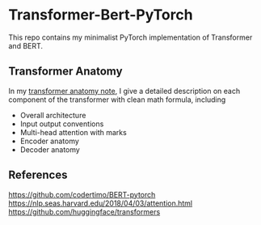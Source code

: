 # Transformer-Bert-PyTorch
This repo contains my minimalist PyTorch implementation of Transformer and BERT.

## Transformer Anatomy
In my [transformer anatomy note](https://github.com/yangyutu/Transformer-Bert-PyTorch/blob/master/TransformerAnatomy.pdf), I give a detailed description on each component of the transformer with clean math formula, including 
* Overall architecture
* Input output conventions
* Multi-head attention with marks
* Encoder anatomy
* Decoder anatomy

## References
https://github.com/codertimo/BERT-pytorch \
https://nlp.seas.harvard.edu/2018/04/03/attention.html \
https://github.com/huggingface/transformers
